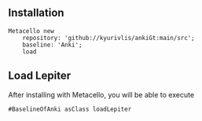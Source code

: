 ## Installation```stMetacello new	repository: 'github://kyurivlis/ankiGt:main/src';	baseline: 'Anki';	load```## Load Lepiter				After installing with Metacello, you will be able to execute```#BaselineOfAnki asClass loadLepiter```